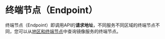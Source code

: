 # 终端节点（Endpoint）<a name="dns_api_10003"></a>

终端节点（Endpoint）即调用API的**请求地址**，不同服务不同区域的终端节点不同，您可以从[地区和终端节点](https://developer.huaweicloud.com/endpoint?DNS)中查询镜像服务的终端节点。

